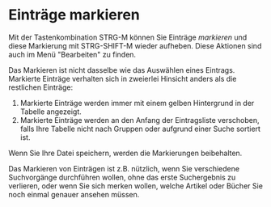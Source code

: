 Einträge markieren
==================

Mit der Tastenkombination STRG-M können Sie Einträge *markieren* und diese Markierung mit STRG-SHIFT-M wieder aufheben. Diese Aktionen sind auch im Menü "Bearbeiten" zu finden.

Das Markieren ist nicht dasselbe wie das Auswählen eines Eintrags. Markierte Einträge verhalten sich in zweierlei Hinsicht anders als die restlichen Einträge:

1.  Markierte Einträge werden immer mit einem gelben Hintergrund in der Tabelle angezeigt.
2.  Markierte Einträge werden an den Anfang der Eintragsliste verschoben, falls Ihre Tabelle nicht nach Gruppen oder aufgrund einer Suche sortiert ist.

Wenn Sie Ihre Datei speichern, werden die Markierungen beibehalten.

Das Markieren von Einträgen ist z.B. nützlich, wenn Sie verschiedene Suchvorgänge durchführen wollen, ohne das erste Suchergebnis zu verlieren, oder wenn Sie sich merken wollen, welche Artikel oder Bücher Sie noch einmal genauer ansehen müssen.
